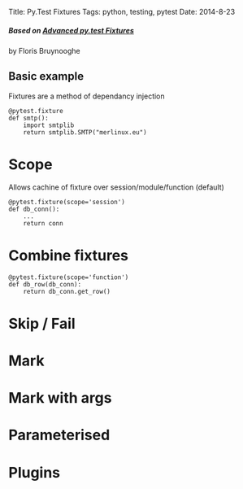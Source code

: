 Title: Py.Test Fixtures
Tags: python, testing, pytest
Date: 2014-8-23


##### Based on [Advanced py.test Fixtures](http://devork.be/talks/advanced-fixtures/advfix.html)
by Floris Bruynooghe

## Basic example

Fixtures are a method of dependancy injection

    @pytest.fixture
    def smtp():
        import smtplib
        return smtplib.SMTP("merlinux.eu")

# Scope

Allows cachine of fixture over session/module/function (default)

    @pytest.fixture(scope='session')
    def db_conn():
        ...
        return conn

# Combine fixtures

    @pytest.fixture(scope='function')
    def db_row(db_conn):
        return db_conn.get_row()

# Skip / Fail

# Mark

# Mark with args

# Parameterised

# Plugins



